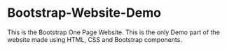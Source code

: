 # Bootstrap-Website-Demo
This is the Bootstrap One Page Website. This is the only Demo part of the website made using HTML, CSS and Bootstrap components. 

